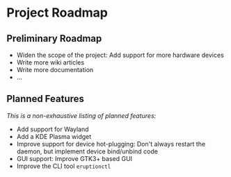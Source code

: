 # Project Roadmap

## Preliminary Roadmap

* Widen the scope of the project: Add support for more hardware devices
* Write more wiki articles
* Write more documentation
* ...

## Planned Features

_This is a non-exhaustive listing of planned features:_

* Add support for Wayland
* Add a KDE Plasma widget
* Improve support for device hot-plugging: Don't always restart the daemon, but implement device bind/unbind code
* GUI support: Improve GTK3+ based GUI
* Improve the CLI tool `eruptionctl`
